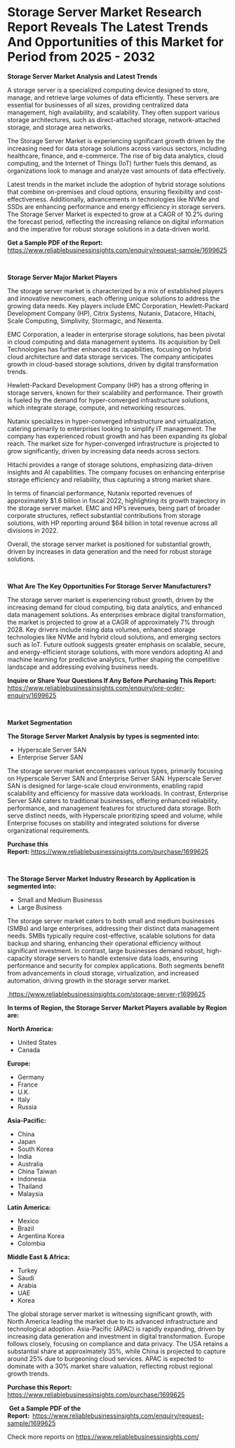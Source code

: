 <p><h1>Storage Server Market Research Report Reveals The Latest Trends And Opportunities of this Market for Period from 2025 - 2032</h1></p><p><strong>Storage Server Market Analysis and Latest Trends</strong></p>
<p><p>A storage server is a specialized computing device designed to store, manage, and retrieve large volumes of data efficiently. These servers are essential for businesses of all sizes, providing centralized data management, high availability, and scalability. They often support various storage architectures, such as direct-attached storage, network-attached storage, and storage area networks.</p><p>The Storage Server Market is experiencing significant growth driven by the increasing need for data storage solutions across various sectors, including healthcare, finance, and e-commerce. The rise of big data analytics, cloud computing, and the Internet of Things (IoT) further fuels this demand, as organizations look to manage and analyze vast amounts of data effectively.</p><p>Latest trends in the market include the adoption of hybrid storage solutions that combine on-premises and cloud options, ensuring flexibility and cost-effectiveness. Additionally, advancements in technologies like NVMe and SSDs are enhancing performance and energy efficiency in storage servers. The Storage Server Market is expected to grow at a CAGR of 10.2% during the forecast period, reflecting the increasing reliance on digital information and the imperative for robust storage solutions in a data-driven world.</p></p>
<p><strong>Get a Sample PDF of the Report:&nbsp;</strong> <a href="https://www.reliablebusinessinsights.com/enquiry/request-sample/1699625?utm_campaign=1847&utm_medium=2&utm_source=Github&utm_content=ia&utm_term=09012025&utm_id=storage-server">https://www.reliablebusinessinsights.com/enquiry/request-sample/1699625</a></p>
<p>&nbsp;</p>
<p><strong>Storage Server Major Market Players</strong></p>
<p><p>The storage server market is characterized by a mix of established players and innovative newcomers, each offering unique solutions to address the growing data needs. Key players include EMC Corporation, Hewlett-Packard Development Company (HP), Citrix Systems, Nutanix, Datacore, Hitachi, Scale Computing, Simplivity, Stormagic, and Nexenta.</p><p>EMC Corporation, a leader in enterprise storage solutions, has been pivotal in cloud computing and data management systems. Its acquisition by Dell Technologies has further enhanced its capabilities, focusing on hybrid cloud architecture and data storage services. The company anticipates growth in cloud-based storage solutions, driven by digital transformation trends.</p><p>Hewlett-Packard Development Company (HP) has a strong offering in storage servers, known for their scalability and performance. Their growth is fueled by the demand for hyper-converged infrastructure solutions, which integrate storage, compute, and networking resources.</p><p>Nutanix specializes in hyper-converged infrastructure and virtualization, catering primarily to enterprises looking to simplify IT management. The company has experienced robust growth and has been expanding its global reach. The market size for hyper-converged infrastructure is projected to grow significantly, driven by increasing data needs across sectors.</p><p>Hitachi provides a range of storage solutions, emphasizing data-driven insights and AI capabilities. The company focuses on enhancing enterprise storage efficiency and reliability, thus capturing a strong market share.</p><p>In terms of financial performance, Nutanix reported revenues of approximately $1.6 billion in fiscal 2022, highlighting its growth trajectory in the storage server market. EMC and HP’s revenues, being part of broader corporate structures, reflect substantial contributions from storage solutions, with HP reporting around $64 billion in total revenue across all divisions in 2022.</p><p>Overall, the storage server market is positioned for substantial growth, driven by increases in data generation and the need for robust storage solutions.</p></p>
<p>&nbsp;</p>
<p><strong>What Are The Key Opportunities For Storage Server Manufacturers?</strong></p>
<p><p>The storage server market is experiencing robust growth, driven by the increasing demand for cloud computing, big data analytics, and enhanced data management solutions. As enterprises embrace digital transformation, the market is projected to grow at a CAGR of approximately 7% through 2028. Key drivers include rising data volumes, enhanced storage technologies like NVMe and hybrid cloud solutions, and emerging sectors such as IoT. Future outlook suggests greater emphasis on scalable, secure, and energy-efficient storage solutions, with more vendors adopting AI and machine learning for predictive analytics, further shaping the competitive landscape and addressing evolving business needs.</p></p>
<p><strong>Inquire or Share Your Questions If Any Before Purchasing This Report:</strong> <a href="https://www.reliablebusinessinsights.com/enquiry/pre-order-enquiry/1699625?utm_campaign=1847&utm_medium=2&utm_source=Github&utm_content=ia&utm_term=09012025&utm_id=storage-server">https://www.reliablebusinessinsights.com/enquiry/pre-order-enquiry/1699625</a></p>
<p>&nbsp;</p>
<p><strong>Market Segmentation</strong></p>
<p><strong>The Storage Server Market Analysis by types is segmented into:</strong></p>
<p><ul><li>Hyperscale Server SAN</li><li>Enterprise Server SAN</li></ul></p>
<p><p>The storage server market encompasses various types, primarily focusing on Hyperscale Server SAN and Enterprise Server SAN. Hyperscale Server SAN is designed for large-scale cloud environments, enabling rapid scalability and efficiency for massive data workloads. In contrast, Enterprise Server SAN caters to traditional businesses, offering enhanced reliability, performance, and management features for structured data storage. Both serve distinct needs, with Hyperscale prioritizing speed and volume, while Enterprise focuses on stability and integrated solutions for diverse organizational requirements.</p></p>
<p><strong>Purchase this Report:&nbsp;</strong><a href="https://www.reliablebusinessinsights.com/purchase/1699625?utm_campaign=1847&utm_medium=2&utm_source=Github&utm_content=ia&utm_term=09012025&utm_id=storage-server">https://www.reliablebusinessinsights.com/purchase/1699625</a></p>
<p>&nbsp;</p>
<p><strong>The Storage Server Market Industry Research by Application is segmented into:</strong></p>
<p><ul><li>Small and Medium Businesss</li><li>Large Business</li></ul></p>
<p><p>The storage server market caters to both small and medium businesses (SMBs) and large enterprises, addressing their distinct data management needs. SMBs typically require cost-effective, scalable solutions for data backup and sharing, enhancing their operational efficiency without significant investment. In contrast, large businesses demand robust, high-capacity storage servers to handle extensive data loads, ensuring performance and security for complex applications. Both segments benefit from advancements in cloud storage, virtualization, and increased automation, driving growth in the storage server market.</p></p>
<p><a href="https://www.reliablebusinessinsights.com/storage-server-r1699625?utm_campaign=1847&utm_medium=2&utm_source=Github&utm_content=ia&utm_term=09012025&utm_id=storage-server">&nbsp;https://www.reliablebusinessinsights.com/storage-server-r1699625</a></p>
<p><strong>In terms of Region, the Storage Server Market Players available by Region are:</strong></p>
<p>
    <p> <strong> North America: </strong>
        <ul>
            <li>United States</li>
            <li>Canada</li>
        </ul>
        </p> 
    <p> <strong> Europe: </strong>
        <ul>
            <li>Germany</li>
            <li>France</li>
            <li>U.K.</li>
            <li>Italy</li>
            <li>Russia</li>
        </ul>
        </p> 
    <p> <strong> Asia-Pacific: </strong>
        <ul>
            <li>China</li>
            <li>Japan</li>
            <li>South Korea</li>
            <li>India</li>
            <li>Australia</li>
            <li>China Taiwan</li>
            <li>Indonesia</li>
            <li>Thailand</li>
            <li>Malaysia</li>
        </ul>
        </p> 
    <p> <strong> Latin America: </strong>
        <ul>
            <li>Mexico</li>
            <li>Brazil</li>
            <li>Argentina Korea</li>
            <li>Colombia</li>
        </ul>
        </p> 
    <p> <strong> Middle East & Africa: </strong>
        <ul>
            <li>Turkey</li>
            <li>Saudi</li>
            <li>Arabia</li>
            <li>UAE</li>
            <li>Korea</li>
        </ul>
    </p>
    </p>
<p><p>The global storage server market is witnessing significant growth, with North America leading the market due to its advanced infrastructure and technological adoption. Asia-Pacific (APAC) is rapidly expanding, driven by increasing data generation and investment in digital transformation. Europe follows closely, focusing on compliance and data privacy. The USA retains a substantial share at approximately 35%, while China is projected to capture around 25% due to burgeoning cloud services. APAC is expected to dominate with a 30% market share valuation, reflecting robust regional growth trends.</p></p>
<p><strong>Purchase this Report: </strong><a href="https://www.reliablebusinessinsights.com/purchase/1699625?utm_campaign=1847&utm_medium=2&utm_source=Github&utm_content=ia&utm_term=09012025&utm_id=storage-server">https://www.reliablebusinessinsights.com/purchase/1699625</a></p>
<p>&nbsp;<strong>Get a Sample PDF of the Report:&nbsp;&nbsp;</strong><a href="https://www.reliablebusinessinsights.com/enquiry/request-sample/1699625?utm_campaign=1847&utm_medium=2&utm_source=Github&utm_content=ia&utm_term=09012025&utm_id=storage-server">https://www.reliablebusinessinsights.com/enquiry/request-sample/1699625</a></p>
<p><strong></strong></p>
<p>Check more reports on <a href="https://www.reliablebusinessinsights.com/?utm_campaign=1847&utm_medium=2&utm_source=Github&utm_content=ia&utm_term=09012025&utm_id=storage-server">https://www.reliablebusinessinsights.com/</a></p>
